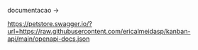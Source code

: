 documentacao ->

https://petstore.swagger.io/?url=https://raw.githubusercontent.com/ericalmeidasp/kanban-api/main/openapi-docs.json

